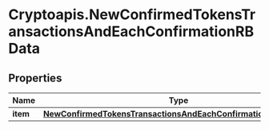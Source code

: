 # Cryptoapis.NewConfirmedTokensTransactionsAndEachConfirmationRBData

## Properties

Name | Type | Description | Notes
------------ | ------------- | ------------- | -------------
**item** | [**NewConfirmedTokensTransactionsAndEachConfirmationRBDataItem**](NewConfirmedTokensTransactionsAndEachConfirmationRBDataItem.md) |  | 


